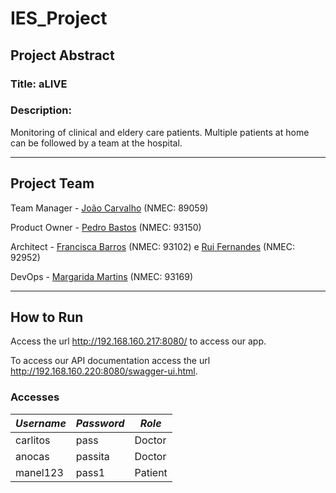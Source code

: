 # IES_Project

## Project Abstract

### Title: **aLIVE**

### Description:

Monitoring of clinical and eldery care patients. 
Multiple patients at home can be followed by a team at the hospital.

---
## Project Team

Team Manager - [João Carvalho](https://github.com/joaocarvalho19) (NMEC: 89059)

Product Owner - [Pedro Bastos](https://github.com/bastos-01) (NMEC: 93150)

Architect - [Francisca Barros](https://github.com/itskikat/) (NMEC: 93102) e [Rui Fernandes](https://github.com/Rui-FMF) (NMEC: 92952)

DevOps - [Margarida Martins](https://github.com/margaridasmartins) (NMEC: 93169)

---
## How to Run

Access the url http://192.168.160.217:8080/ to access our app.

To access our API documentation access the url http://192.168.160.220:8080/swagger-ui.html.


### Accesses

| *Username* | *Password* | *Role*    |
|------------|------------|-----------|
| carlitos   | pass       | Doctor    |
| anocas     | passita    | Doctor    |
| manel123   | pass1      | Patient   |
